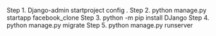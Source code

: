 Step 1. Django-admin startproject config .
Step 2. python manage.py startapp facebook_clone
Step 3. python -m pip install DJango
Step 4. python manage.py migrate
Step 5. python manage.py runserver